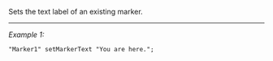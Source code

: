 Sets the text label of an existing marker.


---
*Example 1:*
```sqf
"Marker1" setMarkerText "You are here.";
```